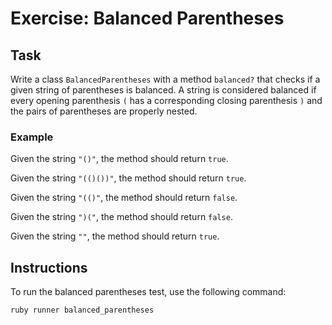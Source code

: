 # Exercise: Balanced Parentheses

## Task

Write a class `BalancedParentheses` with a method `balanced?` that checks if a given string of parentheses is balanced. A string is considered balanced if every opening parenthesis `(` has a corresponding closing parenthesis `)` and the pairs of parentheses are properly nested.

### Example

Given the string `"()"`, the method should return `true`.

Given the string `"(()())"`, the method should return `true`.

Given the string `"(()"`, the method should return `false`.

Given the string `")("`, the method should return `false`.

Given the string `""`, the method should return `true`.

## Instructions

To run the balanced parentheses test, use the following command:

```bash
ruby runner balanced_parentheses
```
